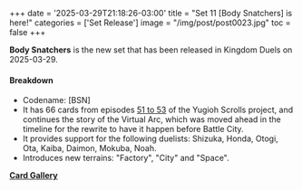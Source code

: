 +++
date = '2025-03-29T21:18:26-03:00'
title = "Set 11 [Body Snatchers] is here!"
categories = ['Set Release']
image = "/img/post/post0023.jpg"
toc = false
+++

**Body Snatchers** is the new set that has been released in Kingdom Duels on 2025-03-29.

#### Breakdown

- Codename: [BSN]
- It has 66 cards from episodes [51 to 53](/story/museum-arc/) of the Yugioh Scrolls project, and continues the story of the Virtual Arc, which was moved ahead in the timeline for the rewrite to have it happen before Battle City.
- It provides support for the following duelists: Shizuka, Honda, Otogi, Ota, Kaiba, Daimon, Mokuba, Noah.
- Introduces new terrains: "Factory", "City" and "Space".

[**Card Gallery**](/deckbuilder/index.html#11)


